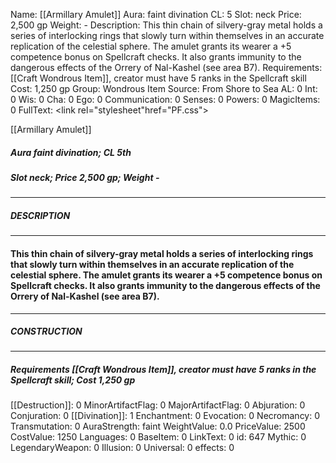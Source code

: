 Name: [[Armillary Amulet]]
Aura: faint divination
CL: 5
Slot: neck
Price: 2,500 gp
Weight: -
Description: This thin chain of silvery-gray metal holds a series of interlocking rings that slowly turn within themselves in an accurate replication of the celestial sphere. The amulet grants its wearer a +5 competence bonus on Spellcraft checks. It also grants immunity to the dangerous effects of the Orrery of Nal-Kashel (see area B7).
Requirements: [[Craft Wondrous Item]], creator must have 5 ranks in the Spellcraft skill
Cost: 1,250 gp
Group: Wondrous Item
Source: From Shore to Sea
AL: 0
Int: 0
Wis: 0
Cha: 0
Ego: 0
Communication: 0
Senses: 0
Powers: 0
MagicItems: 0
FullText: <link rel="stylesheet"href="PF.css"><div class="heading"><p class="alignleft">[[Armillary Amulet]]</p><div style="clear: both;"></div></div><div><h5><b>Aura </b>faint divination; <b>CL </b>5th</h5><h5><b>Slot </b>neck; <b>Price </b>2,500 gp; <b>Weight </b>-</h5></div><hr/><div><h5><b>DESCRIPTION</b></h5></div><hr/><div><h4><p>This thin chain of silvery-gray metal holds a series of interlocking rings that slowly turn within themselves in an accurate replication of the celestial sphere. The amulet grants its wearer a +5 competence bonus on Spellcraft checks. It also grants immunity to the dangerous effects of the Orrery of Nal-Kashel (see area B7).</p></h4></div><hr/><div><h5><b>CONSTRUCTION</b></h5></div><hr/><div><h5><b>Requirements </b>[[Craft Wondrous Item]], creator must have 5 ranks in the Spellcraft skill; <b>Cost </b>1,250 gp</h5></div>
[[Destruction]]: 0
MinorArtifactFlag: 0
MajorArtifactFlag: 0
Abjuration: 0
Conjuration: 0
[[Divination]]: 1
Enchantment: 0
Evocation: 0
Necromancy: 0
Transmutation: 0
AuraStrength: faint
WeightValue: 0.0
PriceValue: 2500
CostValue: 1250
Languages: 0
BaseItem: 0
LinkText: 0
id: 647
Mythic: 0
LegendaryWeapon: 0
Illusion: 0
Universal: 0
effects: 0
